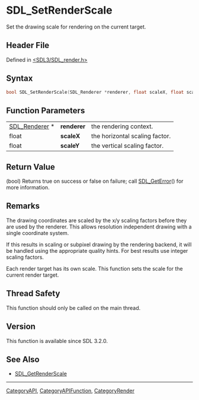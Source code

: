 # SDL_SetRenderScale

Set the drawing scale for rendering on the current target.

## Header File

Defined in [<SDL3/SDL_render.h>](https://github.com/libsdl-org/SDL/blob/main/include/SDL3/SDL_render.h)

## Syntax

```c
bool SDL_SetRenderScale(SDL_Renderer *renderer, float scaleX, float scaleY);
```

## Function Parameters

|                                |              |                                |
| ------------------------------ | ------------ | ------------------------------ |
| [SDL_Renderer](SDL_Renderer) * | **renderer** | the rendering context.         |
| float                          | **scaleX**   | the horizontal scaling factor. |
| float                          | **scaleY**   | the vertical scaling factor.   |

## Return Value

(bool) Returns true on success or false on failure; call
[SDL_GetError](SDL_GetError)() for more information.

## Remarks

The drawing coordinates are scaled by the x/y scaling factors before they
are used by the renderer. This allows resolution independent drawing with a
single coordinate system.

If this results in scaling or subpixel drawing by the rendering backend, it
will be handled using the appropriate quality hints. For best results use
integer scaling factors.

Each render target has its own scale. This function sets the scale for the
current render target.

## Thread Safety

This function should only be called on the main thread.

## Version

This function is available since SDL 3.2.0.

## See Also

- [SDL_GetRenderScale](SDL_GetRenderScale)

----
[CategoryAPI](CategoryAPI), [CategoryAPIFunction](CategoryAPIFunction), [CategoryRender](CategoryRender)

